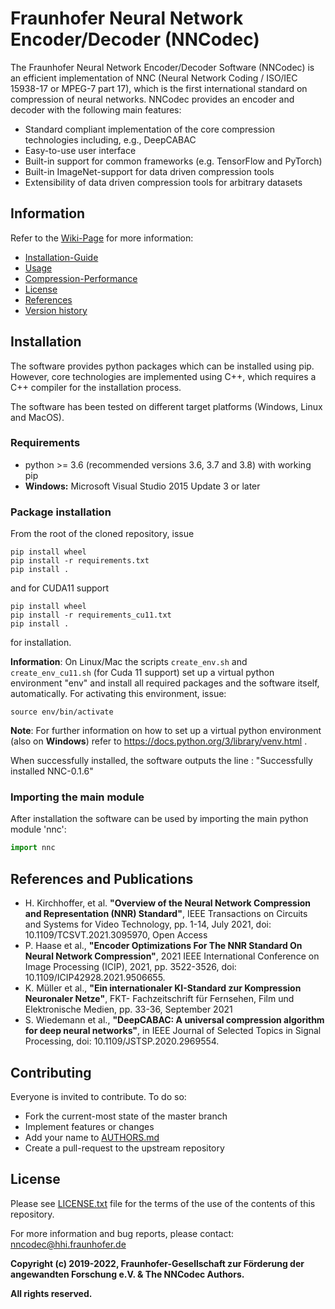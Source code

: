 # Fraunhofer Neural Network Encoder/Decoder (NNCodec)

The Fraunhofer Neural Network Encoder/Decoder Software (NNCodec) is an efficient implementation of NNC (Neural Network Coding / ISO/IEC 15938-17 or MPEG-7 part 17), which is the first international standard on compression of neural networks.
NNCodec provides an encoder and decoder with the following main features:
- Standard compliant implementation of the core compression technologies including, e.g., DeepCABAC
- Easy-to-use user interface
- Built-in support for common frameworks (e.g. TensorFlow and PyTorch)
- Built-in ImageNet-support for data driven compression tools
- Extensibility of data driven compression tools for arbitrary datasets

## Information

Refer to the [Wiki-Page](https://github.com/fraunhoferhhi/nncodec/wiki) for more information:
- [Installation-Guide](https://github.com/fraunhoferhhi/nncodec/wiki/Installation-Guide)
- [Usage](https://github.com/fraunhoferhhi/nncodec/wiki/Usage)
- [Compression-Performance](https://github.com/fraunhoferhhi/nncodec/wiki/Compression-Performance)
- [License](https://github.com/fraunhoferhhi/nncodec/wiki/License)
- [References](https://github.com/fraunhoferhhi/nncodec/wiki/References)
- [Version history](https://github.com/fraunhoferhhi/nncodec/wiki/Changelog)

## Installation

The software provides python packages which can be installed using pip. However, core technologies are implemented using C++, which requires a C++ compiler for the installation process.

The software has been tested on different target platforms (Windows, Linux and MacOS).

### Requirements

- python >= 3.6 (recommended versions 3.6, 3.7 and 3.8) with working pip
- **Windows:** Microsoft Visual Studio 2015 Update 3 or later

### Package installation

From the root of the cloned repository, issue

```
pip install wheel
pip install -r requirements.txt
pip install .
```

and for CUDA11 support

```
pip install wheel
pip install -r requirements_cu11.txt
pip install .
```

for installation.

**Information**: On Linux/Mac the scripts `create_env.sh` and `create_env_cu11.sh` (for Cuda 11 support) set up a virtual python environment "env" and install all required packages and the software itself, automatically. For activating this environment, issue:

```
source env/bin/activate
```

**Note**: For further information on how to set up a virtual python environment (also on **Windows**) refer to https://docs.python.org/3/library/venv.html .

When successfully installed, the software outputs the line : "Successfully installed NNC-0.1.6"

### Importing the main module

After installation the software can be used by importing the main python module 'nnc':
```python
import nnc
```

## References and Publications

- H. Kirchhoffer, et al. **"Overview of the Neural Network Compression and Representation (NNR) Standard"**, IEEE Transactions on Circuits and Systems for Video Technology, pp. 1-14, July 2021, doi: 10.1109/TCSVT.2021.3095970, Open Access
- P. Haase et al., **"Encoder Optimizations For The NNR Standard On Neural Network Compression"**, 2021 IEEE International Conference on Image Processing (ICIP), 2021, pp. 3522-3526, doi: 10.1109/ICIP42928.2021.9506655.
- K. Müller et al., **"Ein internationaler KI-Standard zur Kompression Neuronaler Netze"**, FKT- Fachzeitschrift für Fernsehen, Film und Elektronische Medien, pp. 33-36, September 2021
- S. Wiedemann et al., **"DeepCABAC: A universal compression algorithm for deep neural networks"**, in IEEE Journal of Selected Topics in Signal Processing, doi: 10.1109/JSTSP.2020.2969554.

## Contributing

Everyone is invited to contribute. To do so:
- Fork the current-most state of the master branch
- Implement features or changes
- Add your name to [AUTHORS.md](./AUTHORS.md)
- Create a pull-request to the upstream repository

## License

Please see [LICENSE.txt](./LICENSE.txt) file for the terms of the use of the contents of this repository.

For more information and bug reports, please contact: nncodec@hhi.fraunhofer.de

**Copyright (c) 2019-2022, Fraunhofer-Gesellschaft zur Förderung der angewandten Forschung e.V. & The NNCodec Authors.**

**All rights reserved.**
